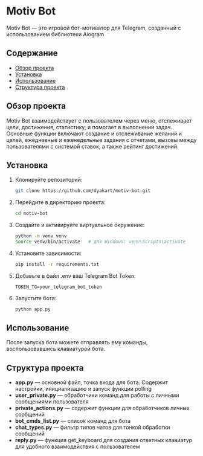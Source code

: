 # Motiv Bot

Motiv Bot — это игровой бот-мотиватор для Telegram, созданный с использованием библиотеки Aiogram

## Содержание

- [Обзор проекта](#обзор-проекта)
- [Установка](#установка)
- [Использование](#использование)
- [Структура проекта](#структура-проекта)

## Обзор проекта

Motiv Bot взаимодействует с пользователем через меню, отслеживает цели, достижения, статистику, и помогает в
выполнении задач. Основные функции включают создание и отслеживание желаний и целей, ежедневные и еженедельные задания с
отчетами, вызовы между пользователями с системой ставок, а также рейтинг достижений.

## Установка

1. Клонируйте репозиторий:
   ```bash
   git clone https://github.com/dyakart/motiv-bot.git
   ```
2. Перейдите в директорию проекта:
   ```bash
   cd motiv-bot
   ```
3. Создайте и активируйте виртуальное окружение:
   ```bash
   python -m venv venv
   source venv/bin/activate   # для Windows: venv\Scripts\activate
   ```
4. Установите зависимости:
   ```bash
   pip install -r requirements.txt
   ```
5. Добавьте в файл .env ваш Telegram Bot Token:
   ```env
   TOKEN_TG=your_telegram_bot_token
   ```
6. Запустите бота:
   ```bash
   python app.py
   ```

## Использование

После запуска бота можете отправлять ему команды, воспользовавшись клавиатурой бота.

## Структура проекта

- **app.py** — основной файл, точка входа для бота. Содержит настройки, инициализацию и запуск функции polling
- **user_private.py** — обработчики команд для работы с личными сообщениями пользователя
- **private_actions.py** — содержит функции для обработчиков личных сообщений
- **bot_cmds_list.py** — список команд для бота
- **chat_types.py** — фильтр типов чатов для тонкой обработки сообщений
- **reply.py** — функция get_keyboard для создания ответных клавиатур для удобного взаимодействия с пользователем